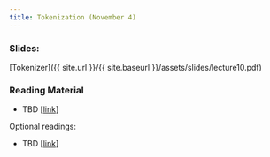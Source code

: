```yaml
---
title: Tokenization (November 4)
---
```


### Slides: 

[Tokenizer]({{ site.url }}/{{ site.baseurl }}/assets/slides/lecture10.pdf)

### Reading Material 
- TBD [[link]()]

Optional readings:

- TBD [[link]()]
